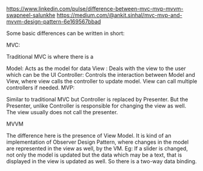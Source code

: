 https://www.linkedin.com/pulse/difference-between-mvc-mvp-mvvm-swapneel-salunkhe
https://medium.com/@ankit.sinhal/mvc-mvp-and-mvvm-design-pattern-6e169567bbad

Some basic differences can be written in short:

MVC:

Traditional MVC is where there is a

Model: Acts as the model for data
View : Deals with the view to the user which can be the UI
Controller: Controls the interaction between Model and View, where view calls the controller to update model. View can call multiple controllers if needed.
MVP:

Similar to traditional MVC but Controller is replaced by Presenter. But the Presenter, unlike Controller is responsible for changing the view as well. The view usually does not call the presenter.

MVVM

The difference here is the presence of View Model. It is kind of an implementation of Observer Design Pattern, where changes in the model are represented in the view as well, by the VM. Eg: If a slider is changed, not only the model is updated but the data which may be a text, that is displayed in the view is updated as well. So there is a two-way data binding.